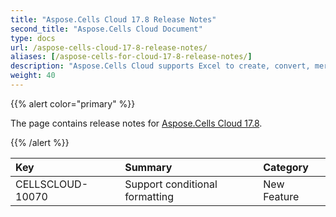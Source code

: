 ```yaml
---
title: "Aspose.Cells Cloud 17.8 Release Notes"
second_title: "Aspose.Cells Cloud Document"
type: docs
url: /aspose-cells-cloud-17-8-release-notes/
aliases: [/aspose-cells-for-cloud-17-8-release-notes/]
description: "Aspose.Cells Cloud supports Excel to create, convert, merge, split, protected, inner object operation, and so on."
weight: 40
---
```


{{% alert color="primary" %}} 

The page contains release notes for [Aspose.Cells Cloud 17.8](https://downloads.aspose.com/cells/cloud/new-releases/aspose.cells-for-cloud-17.8/).

{{% /alert %}} 

|**Key**|**Summary**|**Category**|
| :- | :- | :- |
|CELLSCLOUD-10070|Support conditional formatting|New Feature|

